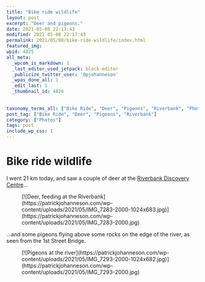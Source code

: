 ```yaml
---
title: "Bike ride wildlife"
layout: post
excerpt: "Deer and pigeons."
date: 2021-05-08 22:17:43
modified: 2021-05-08 22:17:43
permalink: 2021/05/08/bike-ride-wildlife/index.html
featured_img: 
wpid: 4825
all_meta: 
  _wpcom_is_markdown: 1
  _last_editor_used_jetpack: block-editor
  _publicize_twitter_user: '@pjohanneson'
  _wpas_done_all: 1
  _edit_last: 1
  _thumbnail_id: 4826
  
  
taxonomy_terms_all: ["Bike Ride", "Deer", "Pigeons", "Riverbank", "Photos"]
post_tag: ["Bike Ride", "Deer", "Pigeons", "Riverbank"]
category: ["Photos"]
tags: post
include_wp_css: 1
---
```


# Bike ride wildlife

I went 21 km today, and saw a couple of deer at the [Riverbank Discovery Centre](http://riverbank.mb.ca/)…

<figure class="wp-block-image size-large">[![Deer, feeding at the Riverbank](https://patrickjohanneson.com/wp-content/uploads/2021/05/IMG_7283-2000-1024x683.jpg)](https://patrickjohanneson.com/wp-content/uploads/2021/05/IMG_7283-2000.jpg)</figure>…and some pigeons flying above some rocks on the edge of the river, as seen from the 1st Street Bridge.

<figure class="wp-block-image size-large">[![Pigeons at the river](https://patrickjohanneson.com/wp-content/uploads/2021/05/IMG_7293-2000-1024x682.jpg)](https://patrickjohanneson.com/wp-content/uploads/2021/05/IMG_7293-2000.jpg)</figure>